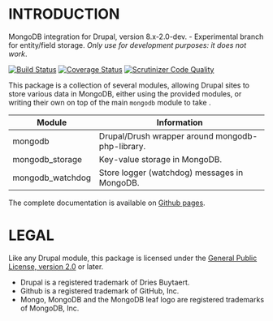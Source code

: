 INTRODUCTION
============

MongoDB integration for Drupal, version 8.x-2.0-dev. - Experimental branch for
entity/field storage. _Only use for development purposes: it does *not* work_.

[![Build Status](https://travis-ci.org/fgm/mongodb.svg?branch=xp-storage)](https://travis-ci.org/fgm/mongodb)
[![Coverage Status](https://coveralls.io/repos/github/fgm/mongodb/badge.svg?branch=xp-storage)](https://coveralls.io/github/fgm/mongodb?branch=xp-storage)
[![Scrutinizer Code Quality](https://scrutinizer-ci.com/g/fgm/mongodb/badges/quality-score.png?b=xp-storage)](https://scrutinizer-ci.com/g/fgm/mongodb/?branch=xp-storage)

This package is a collection of several modules, allowing Drupal sites to store
various data in MongoDB, either using the provided modules, or writing their own
on top of the main `mongodb` module to take .

Module                | Information
----------------------|---------------------------------------------------------
mongodb               | Drupal/Drush wrapper around mongodb-php-library.
mongodb_storage       | Key-value storage in MongoDB.
mongodb_watchdog      | Store logger (watchdog) messages in MongoDB.

The complete documentation is available on [Github pages].

[Github pages]: https://fgm.github.io/mongodb/


LEGAL
=====

Like any Drupal module, this package is licensed under the [General Public
License, version 2.0](https://www.gnu.org/licenses/old-licenses/gpl-2.0.en.html)
or later.

* Drupal is a registered trademark of Dries Buytaert.
* Github is a registered trademark of GitHub, Inc.
* Mongo, MongoDB and the MongoDB leaf logo are registered trademarks of
  MongoDB, Inc.
